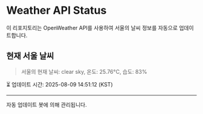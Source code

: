 
# Weather API Status

이 리포지토리는 OpenWeather API를 사용하여 서울의 날씨 정보를 자동으로 업데이트합니다.

## 현재 서울 날씨
> 서울의 현재 날씨: clear sky, 온도: 25.76°C, 습도: 83%

⏳ 업데이트 시간: 2025-08-09 14:51:12 (KST)

---
자동 업데이트 봇에 의해 관리됩니다.
